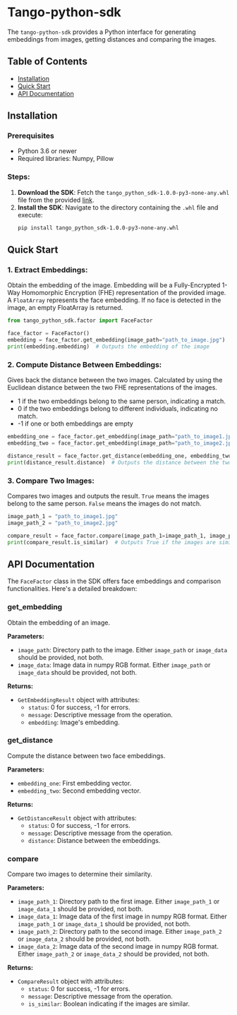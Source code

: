 # Tango-python-sdk

The `tango-python-sdk` provides a Python interface for generating embeddings from images, getting distances and comparing the images. 

## Table of Contents
- [Installation](#installation)
- [Quick Start](#quick-start)
- [API Documentation](#api-documentation)

## Installation

### Prerequisites
- Python 3.6 or newer
- Required libraries: Numpy, Pillow

### Steps:

1. **Download the SDK**: Fetch the `tango_python_sdk-1.0.0-py3-none-any.whl` file from the provided [link](https://tango-python-sdk.s3.amazonaws.com/tango_python_sdk-1.0.0-py3-none-any.whl).
2. **Install the SDK**: Navigate to the directory containing the `.whl` file and execute:
   ```bash
   pip install tango_python_sdk-1.0.0-py3-none-any.whl
   ```

## Quick Start

### 1. Extract Embeddings:

Obtain the embedding of the image. Embedding will be a Fully-Encrypted 1-Way Homomorphic Encryption (FHE) representation of the provided image. A `FloatArray` represents the face embedding. If no face is detected in the image, an empty FloatArray is returned.

```python
from tango_python_sdk.factor import FaceFactor

face_factor = FaceFactor()
embedding = face_factor.get_embedding(image_path="path_to_image.jpg")
print(embedding.embedding)  # Outputs the embedding of the image
```

### 2. Compute Distance Between Embeddings:

Gives back the distance between the two images. Calculated by using the Euclidean distance between the two FHE representations of the images.

- 1 if the two embeddings belong to the same person, indicating a match.
- 0 if the two embeddings belong to different individuals, indicating no match.
- -1 if one or both embeddings are empty

```python
embedding_one = face_factor.get_embedding(image_path="path_to_image1.jpg").embedding
embedding_two = face_factor.get_embedding(image_path="path_to_image2.jpg").embedding

distance_result = face_factor.get_distance(embedding_one, embedding_two)
print(distance_result.distance)  # Outputs the distance between the two embeddings
```

### 3. Compare Two Images:

Compares two images and outputs the result. `True` means the images belong to the same person. `False` means the images do not match.

```python
image_path_1 = "path_to_image1.jpg"
image_path_2 = "path_to_image2.jpg"

compare_result = face_factor.compare(image_path_1=image_path_1, image_path_2=image_path_2)
print(compare_result.is_similar)  # Outputs True if the images are similar, otherwise False
```

## API Documentation

The `FaceFactor` class in the SDK offers face embeddings and comparison functionalities. Here's a detailed breakdown:

### get_embedding

Obtain the embedding of an image.

**Parameters:**
- `image_path`: Directory path to the image. Either `image_path` or `image_data` should be provided, not both.
- `image_data`: Image data in numpy RGB format. Either `image_path` or `image_data` should be provided, not both.

**Returns:**
- `GetEmbeddingResult` object with attributes:
  - `status`: 0 for success, -1 for errors.
  - `message`: Descriptive message from the operation.
  - `embedding`: Image's embedding.

### get_distance

Compute the distance between two face embeddings.

**Parameters:**
- `embedding_one`: First embedding vector.
- `embedding_two`: Second embedding vector.

**Returns:**
- `GetDistanceResult` object with attributes:
  - `status`: 0 for success, -1 for errors.
  - `message`: Descriptive message from the operation.
  - `distance`: Distance between the embeddings.

### compare

Compare two images to determine their similarity.

**Parameters:**
- `image_path_1`: Directory path to the first image. Either `image_path_1` or `image_data_1` should be provided, not both.
- `image_data_1`: Image data of the first image in numpy RGB format. Either `image_path_1` or `image_data_1` should be provided, not both.
- `image_path_2`: Directory path to the second image. Either `image_path_2` or `image_data_2` should be provided, not both.
- `image_data_2`: Image data of the second image in numpy RGB format. Either `image_path_2` or `image_data_2` should be provided, not both.

**Returns:**
- `CompareResult` object with attributes:
  - `status`: 0 for success, -1 for errors.
  - `message`: Descriptive message from the operation.
  - `is_similar`: Boolean indicating if the images are similar.

